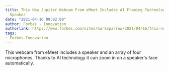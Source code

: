 ```yaml
---
title: This New Jupiter Webcam From eMeet Includes AI Framing Technology And A Built-In
  Speaker
date: "2021-04-16 09:02:00"
author: Forbes - Innovation
authorlink: https://www.forbes.com/sites/marksparrow/2021/04/16/this-new-jupiter-webcam-from-emeet-includes-ai-framing-technology-and-a-built-in-speaker/
tags:
- Forbes-Innovation
---
```

This webcam from eMeet includes a speaker and an array of four microphones. Thanks to AI technology it can zoom in on a speaker's face automatically.